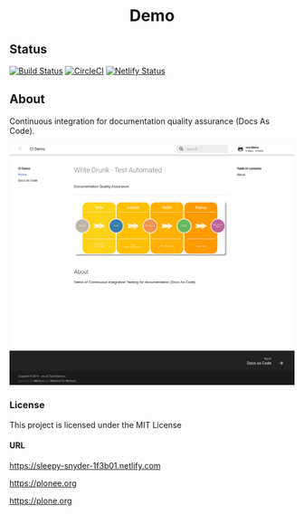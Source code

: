 <p align="center">
 <h1 align="center">Demo</h1>
</p>

## Status

[![Build Status](https://travis-ci.org/svx/demo.svg?branch=master)](https://travis-ci.org/svx/demo)
[![CircleCI](https://circleci.com/gh/svx/demo.svg?style=svg)](https://circleci.com/gh/svx/demo)
[![Netlify Status](https://api.netlify.com/api/v1/badges/24200481-2656-4638-beff-0c85dc871ef0/deploy-status)](https://app.netlify.com/sites/sleepy-snyder-1f3b01/deploys)

## About

Continuous integration for documentation quality assurance (Docs As Code).

![Example screen](https://github.com/svx/demo/blob/master/docs/images/demo-dac-screen.png)

### License

This project is licensed under the MIT License

#### URL

https://sleepy-snyder-1f3b01.netlify.com

https://plonee.org

https://plone.org
